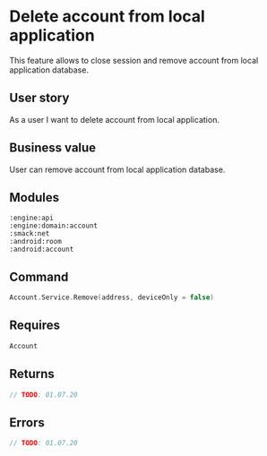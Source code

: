 # Delete account from local application
This feature allows to close session and remove account from local application database.

## User story
As a user I want to delete account from local application.

## Business value
User can remove account from local application database.

## Modules
```
:engine:api
:engine:domain:account
:smack:net
:android:room
:android:account
```

## Command
```kotlin
Account.Service.Remove(address, deviceOnly = false)
```

## Requires
```kotlin
Account
```

## Returns
```kotlin
// TODO: 01.07.20  
```

## Errors
```kotlin
// TODO: 01.07.20  
```
